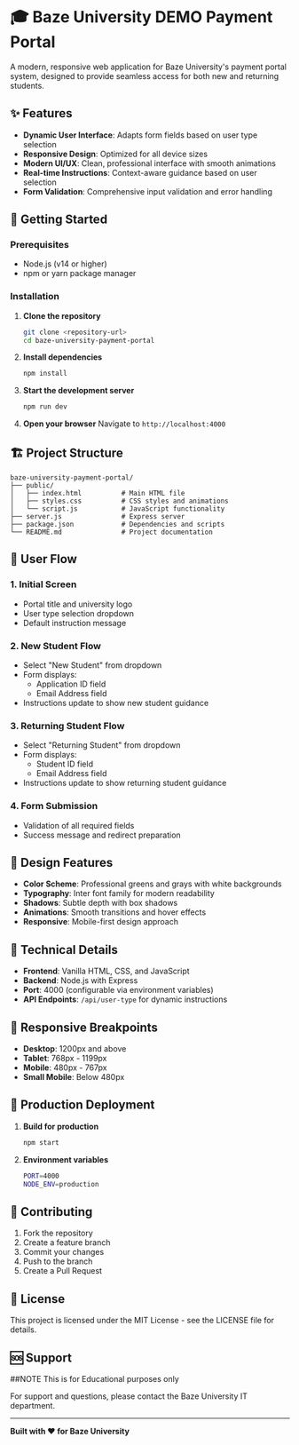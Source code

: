 # 🎓 Baze University DEMO Payment Portal

A modern, responsive web application for Baze University's payment portal system, designed to provide seamless access for both new and returning students.

## ✨ Features

- **Dynamic User Interface**: Adapts form fields based on user type selection
- **Responsive Design**: Optimized for all device sizes
- **Modern UI/UX**: Clean, professional interface with smooth animations
- **Real-time Instructions**: Context-aware guidance based on user selection
- **Form Validation**: Comprehensive input validation and error handling

## 🚀 Getting Started

### Prerequisites

- Node.js (v14 or higher)
- npm or yarn package manager

### Installation

1. **Clone the repository**
   ```bash
   git clone <repository-url>
   cd baze-university-payment-portal
   ```

2. **Install dependencies**
   ```bash
   npm install
   ```

3. **Start the development server**
   ```bash
   npm run dev
   ```

4. **Open your browser**
   Navigate to `http://localhost:4000`

## 🏗️ Project Structure

```
baze-university-payment-portal/
├── public/
│   ├── index.html          # Main HTML file
│   ├── styles.css          # CSS styles and animations
│   └── script.js           # JavaScript functionality
├── server.js               # Express server
├── package.json            # Dependencies and scripts
└── README.md               # Project documentation
```

## 🎯 User Flow

### 1. Initial Screen
- Portal title and university logo
- User type selection dropdown
- Default instruction message

### 2. New Student Flow
- Select "New Student" from dropdown
- Form displays:
  - Application ID field
  - Email Address field
- Instructions update to show new student guidance

### 3. Returning Student Flow
- Select "Returning Student" from dropdown
- Form displays:
  - Student ID field
  - Email Address field
- Instructions update to show returning student guidance

### 4. Form Submission
- Validation of all required fields
- Success message and redirect preparation

## 🎨 Design Features

- **Color Scheme**: Professional greens and grays with white backgrounds
- **Typography**: Inter font family for modern readability
- **Shadows**: Subtle depth with box shadows
- **Animations**: Smooth transitions and hover effects
- **Responsive**: Mobile-first design approach

## 🔧 Technical Details

- **Frontend**: Vanilla HTML, CSS, and JavaScript
- **Backend**: Node.js with Express
- **Port**: 4000 (configurable via environment variables)
- **API Endpoints**: `/api/user-type` for dynamic instructions

## 📱 Responsive Breakpoints

- **Desktop**: 1200px and above
- **Tablet**: 768px - 1199px
- **Mobile**: 480px - 767px
- **Small Mobile**: Below 480px

## 🚀 Production Deployment

1. **Build for production**
   ```bash
   npm start
   ```

2. **Environment variables**
   ```bash
   PORT=4000
   NODE_ENV=production
   ```

## 🤝 Contributing

1. Fork the repository
2. Create a feature branch
3. Commit your changes
4. Push to the branch
5. Create a Pull Request

## 📄 License

This project is licensed under the MIT License - see the LICENSE file for details.

## 🆘 Support

##NOTE
This is for Educational purposes only 

For support and questions, please contact the Baze University IT department.

---

**Built with ❤️ for Baze University**
